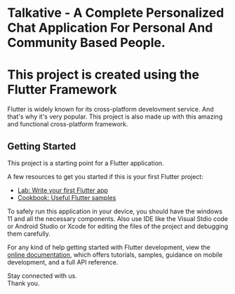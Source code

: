 # Talkative - A Complete Personalized Chat Application For Personal And Community Based People.

# This project is created using the Flutter Framework<br>
Flutter is widely known for its cross-platform develovment service. And that's why it's very popular. This project is also made up with this amazing and functional cross-platform framework.


## Getting Started

This project is a starting point for a Flutter application.

A few resources to get you started if this is your first Flutter project:


- [Lab: Write your first Flutter app](https://docs.flutter.dev/get-started/codelab)
- [Cookbook: Useful Flutter samples](https://docs.flutter.dev/cookbook)


To safely run this application in your device, you should have the windows 11 and all the necessary components. Also use IDE like the Visual Stdio code or Android Studio or Xcode for editing the files of the project and debugging them carefully.


For any kind of help getting started with Flutter development, view the
[online documentation](https://docs.flutter.dev/), which offers tutorials,
samples, guidance on mobile development, and a full API reference.


Stay connected with us.<br>
Thank you.


